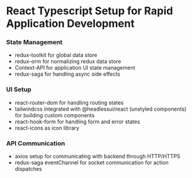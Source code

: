 # React Typescript Setup for Rapid Application Development

### State Management
- redux-toolkit for global data store
- redux-orm for normalizing redux data store
- Context-API for application UI state management
- redux-saga for handling async side effects

### UI Setup
- react-router-dom for handling routing states
- tailwindcss integrated with @headlessui/react (unstyled components) for building custom components
- react-hook-form for handling form and error states
- react-icons as icon library

### API Communication
- axios setup for communicating with backend through HTTP/HTTPS
- redux-saga eventChannel for socket communication for action dispatches


